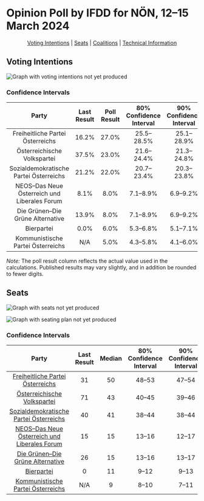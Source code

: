 # Opinion Poll by IFDD for NÖN, 12–15 March 2024

<p align="center"><a href="#voting-intentions">Voting Intentions</a> | <a href="#seats">Seats</a> | <a href="#coalitions">Coalitions</a> | <a href="#technical-information">Technical Information</a></p>

## Voting Intentions

![Graph with voting intentions not yet produced](2024-03-15-IFDD.png "Voting Intentions")

### Confidence Intervals

| Party | Last Result | Poll Result | 80% Confidence Interval | 90% Confidence Interval | 95% Confidence Interval | 99% Confidence Interval |
|:-----:|:-----------:|:-----------:|:-----------------------:|:-----------------------:|:-----------------------:|:-----------------------:|
| Freiheitliche Partei Österreichs | 16.2% | 27.0% | 25.5–28.5% |25.1–28.9% |24.8–29.3% |24.1–30.0% |
| Österreichische Volkspartei | 37.5% | 23.0% | 21.6–24.4% |21.3–24.8% |20.9–25.2% |20.3–25.9% |
| Sozialdemokratische Partei Österreichs | 21.2% | 22.0% | 20.7–23.4% |20.3–23.8% |20.0–24.2% |19.3–24.9% |
| NEOS–Das Neue Österreich und Liberales Forum | 8.1% | 8.0% | 7.1–8.9% |6.9–9.2% |6.7–9.5% |6.3–9.9% |
| Die Grünen–Die Grüne Alternative | 13.9% | 8.0% | 7.1–8.9% |6.9–9.2% |6.7–9.5% |6.3–9.9% |
| Bierpartei | 0.0% | 6.0% | 5.3–6.8% |5.1–7.1% |4.9–7.3% |4.6–7.7% |
| Kommunistische Partei Österreichs | N/A | 5.0% | 4.3–5.8% |4.1–6.0% |4.0–6.2% |3.7–6.6% |

*Note:* The poll result column reflects the actual value used in the calculations. Published results may vary slightly, and in addition be rounded to fewer digits.

## Seats

![Graph with seats not yet produced](2024-03-15-IFDD-seats.png "Seats")

![Graph with seating plan not yet produced](2024-03-15-IFDD-seating-plan.png "Seating Plan")

### Confidence Intervals

| Party | Last Result | Median | 80% Confidence Interval | 90% Confidence Interval | 95% Confidence Interval | 99% Confidence Interval |
|:-----:|:-----------:|:------:|:-----------------------:|:-----------------------:|:-----------------------:|:-----------------------:|
| <a href="#freiheitliche-partei-österreichs">Freiheitliche Partei Österreichs</a> | 31 | 50 | 48–53 |47–54 |46–55 |45–56 |
| <a href="#österreichische-volkspartei">Österreichische Volkspartei</a> | 71 | 43 | 40–45 |39–46 |39–47 |38–48 |
| <a href="#sozialdemokratische-partei-österreichs">Sozialdemokratische Partei Österreichs</a> | 40 | 41 | 38–44 |38–44 |37–45 |36–46 |
| <a href="#neos–das-neue-österreich-und-liberales-forum">NEOS–Das Neue Österreich und Liberales Forum</a> | 15 | 15 | 13–16 |12–17 |12–17 |11–18 |
| <a href="#die-grünen–die-grüne-alternative">Die Grünen–Die Grüne Alternative</a> | 26 | 15 | 13–16 |13–17 |12–17 |11–18 |
| <a href="#bierpartei">Bierpartei</a> | 0 | 11 | 9–12 |9–13 |9–13 |8–14 |
| <a href="#kommunistische-partei-österreichs">Kommunistische Partei Österreichs</a> | N/A | 9 | 8–10 |7–11 |0–11 |0–12 |

